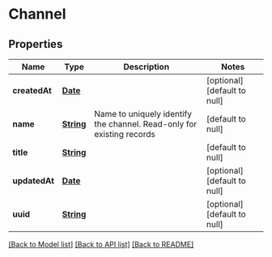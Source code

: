 # Channel
## Properties

Name | Type | Description | Notes
------------ | ------------- | ------------- | -------------
**createdAt** | [**Date**](DateTime.md) |  | [optional] [default to null]
**name** | [**String**](string.md) | Name to uniquely identify the channel. Read-only for existing records | [default to null]
**title** | [**String**](string.md) |  | [default to null]
**updatedAt** | [**Date**](DateTime.md) |  | [optional] [default to null]
**uuid** | [**String**](string.md) |  | [optional] [default to null]

[[Back to Model list]](../README.md#documentation-for-models) [[Back to API list]](../README.md#documentation-for-api-endpoints) [[Back to README]](../README.md)

